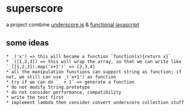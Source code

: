 # superscore
 a project combine [underscore.js](underscorejs.org) &amp; [functional javascript](http://osteele.com/sources/javascript/functional/)


## some ideas
    * _('x') => this will became a function `function(x){return x}`
    * _([1,2,3]) => this will wrap the array, so that we can write like `_([1,2,3]).map('x+1')` => [2,3,4]
    * all the manipulation functions can support string as function; if not, we still can use _('x+1') as function
    * try if we can do `_ + 1` => generate a function
    * do not modify String.prototype
    * do not consider performance, compatibility
    * write the test first
    * implement lambda then consider convert underscore collection stuff
    
